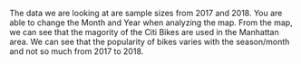 The data we are looking at are sample sizes from 2017 and 2018. You are able to change the Month and Year when analyzing the map. From the map, we can see that the magority of the Citi Bikes are used in the Manhattan area. We can see that the popularity of bikes varies with the season/month and not so much from 2017 to 2018. 